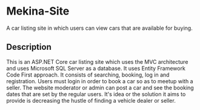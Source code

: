 # Mekina-Site

A car listing site in which users can view cars that are available for buying.


## Description

This is an ASP.NET Core car listing site which uses the MVC architecture and uses Microsoft SQL Server as a database. It uses Entity Framework Code First approach. It consists of searching, booking, log in and registration. Users must login in order to book a car so as to meetup  with a seller. The website moderator or admin can post a car and see the booking dates that are set by the regular users. It's idea or the solution it aims to provide is decreasing the hustle of finding a vehicle dealer or seller. 

